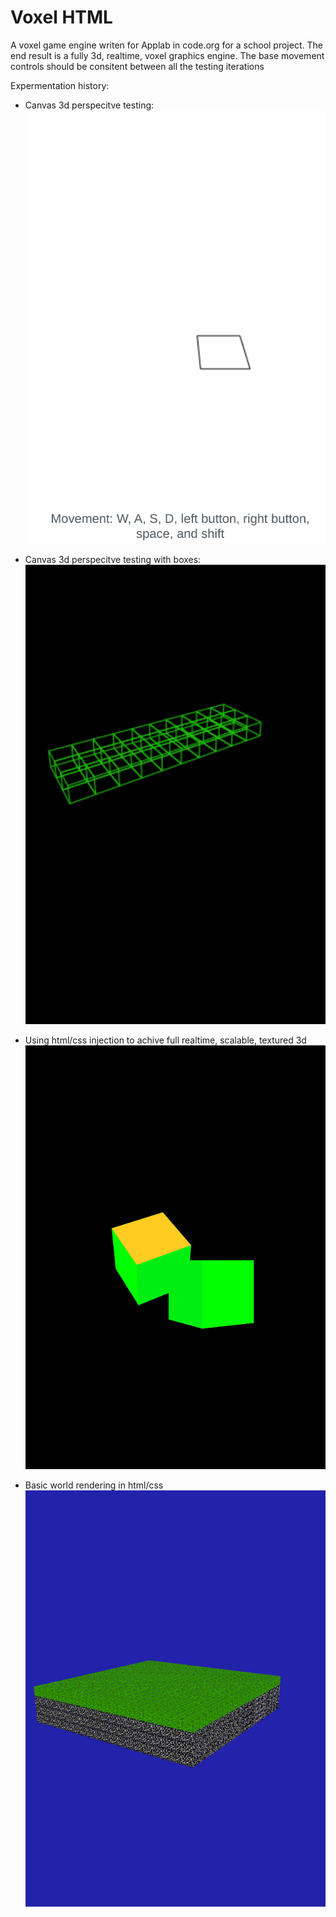 # Voxel HTML


A voxel game engine writen for Applab in code.org for a school project. The end result is a fully 3d, realtime, voxel graphics engine. 
The base movement controls should be consitent between all the testing iterations


Expermentation history:


* Canvas 3d perspecitve testing:
	[![Canvas 3d](previous_versions_backup/canvas.png)](https://studio.code.org/projects/applab/84imSeWgCm0oAUBraJvqixLpTxgmOrT6_MzFOqWQqHc)

* Canvas 3d perspecitve testing with boxes:
	[![Canvas 3d box](previous_versions_backup/canvas_boxes.png)](https://studio.code.org/projects/applab/z_KVAN6DwM9KM_cbTeseBHs8wk3ZMK9ddKyEJXP0M9E)

* Using html/css injection to achive full realtime, scalable, textured 3d
	[![Html 3d box](previous_versions_backup/html_cube.png)](https://studio.code.org/projects/applab/Jr_N04FSL0HVyhxxnKf9P3FcXmqtRwzRgldz2xJG7PE)
* Basic world rendering in html/css
	[![Html 3d box](previous_versions_backup/html_world.png)](https://studio.code.org/projects/applab/ur6rnBFjvSWCdu-53oaAG_AwpGEp0djXoXIDVilXoeM)